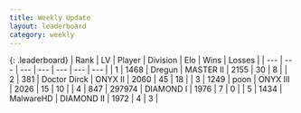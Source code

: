 ```yaml
---
title: Weekly Update
layout: leaderboard
category: weekly
---
```


{: .leaderboard}
| Rank | LV | Player | Division | Elo | Wins | Losses |
| --- | --- | --- | --- | --- | --- | --- |
| <span data-change="3">1</span> | 1468 | <span title="ID: 337810">Dregun</span> | MASTER II | <span data-change="-148">2155</span> | <span data-change="-164">30</span> | <span data-change="-71">8</span> |
| <span data-change="33">2</span> | 381 | <span title="ID: 67210">Doctor Dirck</span> | ONYX II | <span data-change="-145">2060</span> | <span data-change="-160">45</span> | <span data-change="-137">18</span> |
| <span data-change="2">3</span> | 1249 | <span title="ID: 540690">poon</span> | ONYX III | <span data-change="-277">2026</span> | <span data-change="-121">15</span> | <span data-change="-53">10</span> |
| <span data-change="11">4</span> | 847 | <span title="ID: 544038">297974</span> | DIAMOND I | <span data-change="-246">1976</span> | <span data-change="-75">7</span> | <span data-change="-36">0</span> |
| <span data-change="-3">5</span> | 1434 | <span title="ID: 261794">MalwareHD</span> | DIAMOND II | <span data-change="-352">1972</span> | <span data-change="-127">4</span> | <span data-change="-74">3</span> |